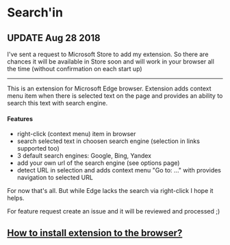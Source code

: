 # Search'in
## UPDATE Aug 28 2018
I've sent a request to Microsoft Store to add my extension. So there are chances it will be available in Store soon and will work in your browser all the time (without confirmation on each start up)

---

This is an extension for Microsoft Edge browser. Extension adds context menu item when there is selected text on the page and provides an ability to search this text with search engine.

#### Features
- right-click (context menu) item in browser
- search selected text in choosen search engine (selection in links supported too)
- 3 default search engines: Google, Bing, Yandex
- add your own url of the search engine (see options page)
- detect URL in selection and adds context menu "Go to: ..." with provides navigation to selected URL

For now that's all. But while Edge lacks the search via right-click I hope it helps.

For feature request create an issue and it will be reviewed and processed ;)

## [How to install extension to the browser?](https://docs.microsoft.com/en-us/microsoft-edge/extensions/guides/adding-and-removing-extensions)
